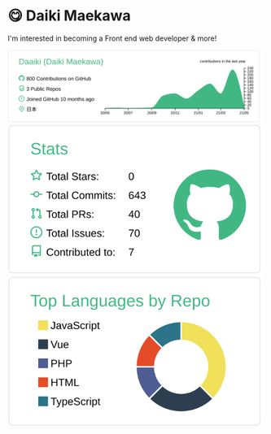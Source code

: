 # 😋 Daiki Maekawa
I'm interested in becoming a Front end web developer & more!

[![](https://raw.githubusercontent.com/Daaiki/Daaiki/main/profile-summary-card-output/vue/0-profile-details.svg)](https://github.com/vn7n24fzkq/github-profile-summary-cards)
![](https://raw.githubusercontent.com/Daaiki/Daaiki/main/profile-summary-card-output/vue/3-stats.svg)[![](https://raw.githubusercontent.com/Daaiki/Daaiki/main/profile-summary-card-output/vue/1-repos-per-language.svg)](https://github.com/vn7n24fzkq/github-profile-summary-cards) 
